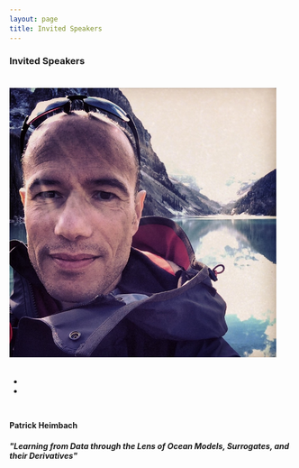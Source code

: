 ```yaml
---
layout: page
title: Invited Speakers
---
```


### Invited Speakers

<br/>

<div class="container">
<div class="team-member">
<div style="float: left; margin-right: 30px; margin-bottom: 30px; margin-top: -15px; text-align:center">
<img class="mx-auto rounded-circle" src="/images/patrick-heimbach.jpg" alt="" >
<br/><br/>
<ul class="social-buttonss">
<li class="list-inline-item"><a href="https://twitter.com/patrickheimbach"><i class="fab fa-twitter"></i></a></li>
<li class="list-inline-item"><a href="https://heimbach.wordpress.com/"><i class="fas fa-globe"></i></a></li>
</ul>
</div>
<h4 align="left"> Patrick Heimbach  </h4>
<h5 align="left"> "Learning from Data through the Lens of Ocean Models, Surrogates, and their Derivatives" </h5></div></div>
